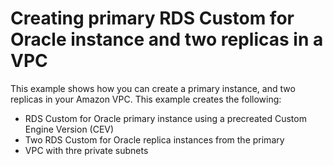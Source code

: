 # Creating primary RDS Custom for Oracle instance and two replicas in a VPC

This example shows how you can create a primary instance, and two replicas in your Amazon VPC. This example creates the following:

* RDS Custom for Oracle primary instance using a precreated Custom Engine Version (CEV)
* Two RDS Custom for Oracle replica instances from the primary
* VPC with thre private subnets
